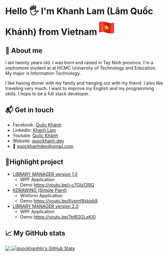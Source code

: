 # Hello &#x1F590; I'm Khanh Lam (Lâm Quốc Khánh) from Vietnam ![Vietnam flag][0]


## &#x1F935; About me

I am twenty years old. I was born and raised in Tay Ninh province. I'm a sophomore student at at HCMC University of Technology and Education. My major is Information Technology.

I like having dinner with my family and hanging out with my friend. I also like traveling very much. I want to improve my English and my programming skills. I hope to be a full stack developer.



## 📬 Get in touch
- Facebook: [Quốc Khánh][0.1]
- LinkedIn: [Khanh Lam][0.2]
- Youtube: [Quốc Khánh][0.3]
- Website: [quockhanh.dev][0.4]
- &#x1F4E7; [quockhanhdev@gmail.com][0.5]

## &#x1F31F;Highlight project
- [LIBRARY MANAGER version 1.0][1.1]
  - WPF Application
  - Demo https://youtu.be/i-c7GIz139Q
- [KDRAWING (Simple Paint)][1.2]
  - Winform Application
  - Demo https://youtu.be/6vpmf8skbA8
- [LIBRARY MANAGER version 2.0][1.3]
  - WPF Application
  - Demo https://youtu.be/7ptR2GLeKI0

## &#x1f4c8; My GitHub stats

<a href="https://github.com/quockhanhtn/quockhanhtn">
  <img align="center" src="https://github-readme-stats.vercel.app/api/top-langs/?username=quockhanhtn&hide=java,html&title_color=ffffff&text_color=c9cacc&icon_color=2bbc8a&bg_color=1d1f21" />
</a>

<a href="https://github.com/quockhanhtn/quockhanhtn">
  <img align="center" src="https://github-readme-stats.vercel.app/api?username=quockhanhtn&show_icons=true&line_height=27&count_private=true&title_color=ffffff&text_color=c9cacc&icon_color=2bbc8a&bg_color=1d1f21" alt="quockhanhtn's GitHub Stats" />
</a>

[0]: https://github.com/quockhanhtn/quockhanhtn/blob/master/img/vietnam_flag.png
[0.1]: http://facebook.com/profile.php?id=100004367534716
[0.2]: https://www.linkedin.com/in/lamquockhanh
[0.3]: https://www.youtube.com/channel/UCmhjCVQCe69Z68Fc6zsifAQ
[0.4]: https://quockhanh.dev
[0.5]: mailto:quockhanhdev@gmail.com


[1.1]: https://github.com/quockhanhtn/LibraryManager
[1.2]: https://github.com/quockhanhtn/KDrawing
[1.3]: https://github.com/quockhanhtn/LibraryManagerDatabaseVersion

